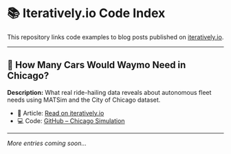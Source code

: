 # 📚 Iteratively.io Code Index

This repository links code examples to blog posts published on [iteratively.io](https://iteratively.io).

---

## 🚗 How Many Cars Would Waymo Need in Chicago?
**Description:** What real ride-hailing data reveals about autonomous fleet needs using MATSim and the City of Chicago dataset.

- 🔗 Article: [Read on iteratively.io](https://iteratively.io/p/drt-chicago/)
- 💻 Code: [GitHub – Chicago Simulation](https://github.com/steffenaxer/iteratively-code-examples/tree/main/src/main/java/chicago)

---

*More entries coming soon...*

